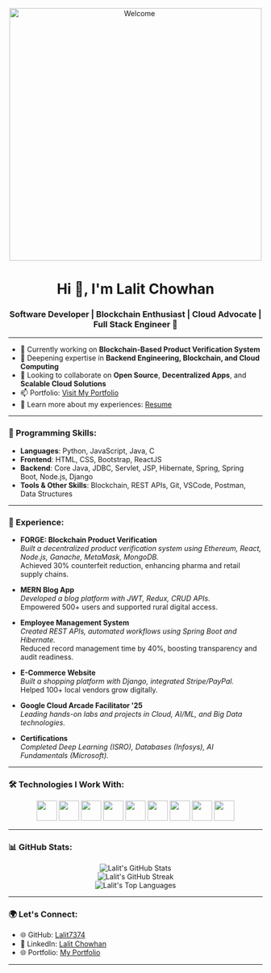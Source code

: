 <p align="center">
  <img src="https://media0.giphy.com/media/v1.Y2lkPTc5MGI3NjExaWd5bmt6eHpvbzFkMGxubWt0cmwzOHYxZDZraXFwOW95eHNhaTJoYSZlcD12MV9pbnRlcm5hbF9naWZfYnlfaWQmY3Q9Zw/wLNuW1tCKRiPmDV5Y4/giphy.gif" alt="Welcome" width="500" />
</p>

<h1 align="center">Hi 👋, I'm Lalit Chowhan</h1>
<h3 align="center">Software Developer | Blockchain Enthusiast | Cloud Advocate | Full Stack Engineer 🚀</h3>

---

- 🔭 Currently working on **Blockchain-Based Product Verification System**  
- 🌱 Deepening expertise in **Backend Engineering, Blockchain, and Cloud Computing**  
- 👯 Looking to collaborate on **Open Source**, **Decentralized Apps**, and **Scalable Cloud Solutions**  
- 📫 Portfolio: [Visit My Portfolio](https://lalit7374.github.io/My_Portfolio/)  
- 📄 Learn more about my experiences: [Resume](https://github.com/Lalit7374)

---

<h3 align="left">🌟 Programming Skills:</h3>

- **Languages**: Python, JavaScript, Java, C  
- **Frontend**: HTML, CSS, Bootstrap, ReactJS  
- **Backend**: Core Java, JDBC, Servlet, JSP, Hibernate, Spring, Spring Boot, Node.js, Django  
- **Tools & Other Skills**: Blockchain, REST APIs, Git, VSCode, Postman, Data Structures

---

<h3 align="left">💼 Experience:</h3>

- **FORGE: Blockchain Product Verification**  
  _Built a decentralized product verification system using Ethereum, React, Node.js, Ganache, MetaMask, MongoDB._  
  Achieved 30% counterfeit reduction, enhancing pharma and retail supply chains.

- **MERN Blog App**  
  _Developed a blog platform with JWT, Redux, CRUD APIs._  
  Empowered 500+ users and supported rural digital access.

- **Employee Management System**  
  _Created REST APIs, automated workflows using Spring Boot and Hibernate._  
  Reduced record management time by 40%, boosting transparency and audit readiness.

- **E-Commerce Website**  
  _Built a shopping platform with Django, integrated Stripe/PayPal._  
  Helped 100+ local vendors grow digitally.

- **Google Cloud Arcade Facilitator '25**  
  _Leading hands-on labs and projects in Cloud, AI/ML, and Big Data technologies._

- **Certifications**  
  _Completed Deep Learning (ISRO), Databases (Infosys), AI Fundamentals (Microsoft)._

---

<h3 align="left">🛠️ Technologies I Work With:</h3>

<p align="center">
  <img src="https://cdn.jsdelivr.net/gh/devicons/devicon/icons/react/react-original.svg" width="40" height="40"/>
  <img src="https://cdn.jsdelivr.net/gh/devicons/devicon/icons/nodejs/nodejs-original.svg" width="40" height="40"/>
  <img src="https://cdn.jsdelivr.net/gh/devicons/devicon/icons/javascript/javascript-original.svg" width="40" height="40"/>
  <img src="https://cdn.jsdelivr.net/gh/devicons/devicon/icons/java/java-original.svg" width="40" height="40"/>
  <img src="https://cdn.jsdelivr.net/gh/devicons/devicon/icons/python/python-original.svg" width="40" height="40"/>
  <img src="https://cdn.jsdelivr.net/gh/devicons/devicon/icons/mongodb/mongodb-original.svg" width="40" height="40"/>
  <img src="https://cdn.jsdelivr.net/gh/devicons/devicon/icons/spring/spring-original.svg" width="40" height="40"/>
  <img src="https://cdn.jsdelivr.net/gh/devicons/devicon/icons/django/django-plain.svg" width="40" height="40"/>
  <img src="https://cdn.jsdelivr.net/gh/devicons/devicon/icons/git/git-original.svg" width="40" height="40"/>
</p>

---

<h3 align="left">📊 GitHub Stats:</h3>

<p align="center">
  <img src="https://github-readme-stats.vercel.app/api?username=Lalit7374&show_icons=true&theme=dracula" alt="Lalit's GitHub Stats" />
  <br/>
  <img src="https://github-readme-streak-stats.herokuapp.com/?user=Lalit7374&theme=dark" alt="Lalit's GitHub Streak"/>
  <br/>
  <img src="https://github-readme-stats.vercel.app/api/top-langs/?username=Lalit7374&layout=compact&theme=dracula" alt="Lalit's Top Languages" />
</p>

---

<h3 align="left">🌍 Let's Connect:</h3>

- 🌐 GitHub: [Lalit7374](https://github.com/Lalit7374)  
- 💼 LinkedIn: [Lalit Chowhan](https://linkedin.com/in/lalit-chowhan)  
- 🌐 Portfolio: [My Portfolio](https://lalit7374.github.io/My_Portfolio/)

---


